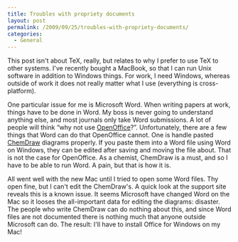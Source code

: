 ```yaml
---
title: Troubles with propriety documents
layout: post
permalink: /2009/09/25/troubles-with-propriety-documents/
categories:
  - General
---
```

This post isn't about TeX, really, but relates to why I prefer to use TeX to other systems. I've recently bought a MacBook, so that I can run Unix software in addition to Windows things. For work, I need Windows, whereas outside of work it does not really matter what I use (everything is cross-platform).

One particular issue for me is Microsoft Word. When writing papers at work, things have to be done in Word. My boss is never going to understand anything else, and most journals only take Word submissions. A lot of people will think “why not use [OpenOffice](http://www.openoffice.org)?”. Unfortunately, there are a few things that Word can do that OpenOffice cannot. One is handle pasted [ChemDraw](http://www.cambridgesoft.com/) diagrams properly. If you paste them into a Word file using Word on Windows, they can be edited after saving and moving the file about. That is not the case for OpenOffice. As a chemist, ChemDraw is a must, and so I have to be able to run Word. A pain, but that is how it is.

All went well with the new Mac until I tried to open some Word files. Thy open fine, but I can't edit the ChemDraw's. A quick look at the support site reveals this is a known issue. It seems Microsoft have changed Word on the Mac so it looses the all-important data for editing the diagrams: disaster. The people who write ChemDraw can do nothing about this, and since Word files are not documented there is nothing much that anyone outside Microsoft can do. The result: I'll have to install Office for Windows on my Mac!
